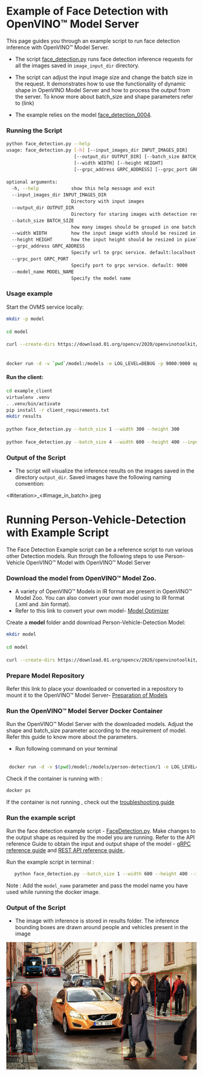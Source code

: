 # Example of Face Detection with OpenVINO&trade; Model Server<a name="facedetection"></a>

This page guides you through an example script to run face detection inference with OpenVINO&trade; Model Server.


- The script [face_detection.py](../example_client/face_detection.py) runs face detection inference requests for all the images
saved in `image_input_dir` directory. 

- The script can adjust the input image size and change the batch size in the request. It demonstrates how to use
the functionality of dynamic shape in OpenVINO Model Server and how to process the output from the server. To know more about batch_size and shape parameters refer to (link)

- The example relies on the model [face_detection_0004](https://docs.openvinotoolkit.org/2018_R5/_docs_Retail_object_detection_face_sqnet10modif_ssd_0004_caffe_desc_face_detection_retail_0004.html).

### Running the Script

```bash
python face_detection.py --help
usage: face_detection.py [-h] [--input_images_dir INPUT_IMAGES_DIR]
                         [--output_dir OUTPUT_DIR] [--batch_size BATCH_SIZE]
                         [--width WIDTH] [--height HEIGHT]
                         [--grpc_address GRPC_ADDRESS] [--grpc_port GRPC_PORT] [--model_name]

optional arguments:
  -h, --help            show this help message and exit
  --input_images_dir INPUT_IMAGES_DIR
                        Directory with input images
  --output_dir OUTPUT_DIR
                        Directory for staring images with detection results
  --batch_size BATCH_SIZE
                        how many images should be grouped in one batch
  --width WIDTH         how the input image width should be resized in pixels
  --height HEIGHT       how the input height should be resized in pixels
  --grpc_address GRPC_ADDRESS
                        Specify url to grpc service. default:localhost
  --grpc_port GRPC_PORT
                        Specify port to grpc service. default: 9000
  --model_name MODEL_NAME
                        Specify the model name 
```

### Usage example

Start the OVMS service locally:

```bash
mkdir -p model

cd model

curl --create-dirs https://download.01.org/opencv/2020/openvinotoolkit/2020.2/open_model_zoo/models_bin/3/face-detection-retail-0004/FP32/face-detection-retail-0004.xml https://download.01.org/opencv/2020/openvinotoolkit/2020.2/open_model_zoo/models_bin/3/face-detection-retail-0004/FP32/face-detection-retail-0004.bin -o model/face-detection-retail-0004.xml -o model/face-detection-retail-0004.bin


docker run -d -v `pwd`/model:/models -e LOG_LEVEL=DEBUG -p 9000:9000 openvino/model_server:latest  --model_path /models --model_name face-detection --port 9000  --shape auto
```

#### Run the client:
```bash
cd example_client
virtualenv .venv
. .venv/bin/activate
pip install -r client_requirements.txt
mkdir results

python face_detection.py --batch_size 1 --width 300 --height 300

python face_detection.py --batch_size 4 --width 600 --height 400 --input_images_dir images/people --output_dir results
```

### Output of the Script

- The script will visualize the inference results on the images saved in the directory `output_dir`. Saved images have the following naming convention:

<#iteration>_<#image_in_batch>.jpeg

# Running Person-Vehicle-Detection with Example Script<a name="persondetection"></a>

The Face Detection Example script can be a reference script to run various other Detection models. Run through the following steps to use Person-Vehicle OpenVINO&trade; Model with OpenVINO&trade; Model Server


### Download the model from OpenVINO&trade; Model Zoo.

- A variety of OpenVINO&trade; Models in IR format are present in OpenVINO&trade; Model Zoo. You can also convert your own model using to IR format (.xml and .bin format). 
- Refer to this link to convert your own model- [Model Optimizer](https://software.intel.com/en-us/articles/OpenVINO-ModelOptimizer)

Create a **model** folder andd download Person-Vehicle-Detection Model:


```bash
mkdir model 

cd model

curl --create-dirs https://download.01.org/opencv/2020/openvinotoolkit/2020.2/open_model_zoo/models_bin/3/person-vehicle-bike-detection-crossroad-0078/FP32/person-vehicle-bike-detection-crossroad-0078.bin https://download.01.org/opencv/2020/openvinotoolkit/2020.2/open_model_zoo/models_bin/3/person-vehicle-bike-detection-crossroad-0078/FP32/person-vehicle-bike-detection-crossroad-0078.xml -o person-vehicle-bike-detection-crossroad-0078.bin -o person-vehicle-bike-detection-crossroad-0078.xml

```

### Prepare Model Repository

Refer this link to place your downloaded or converted in a repository to mount it to the OpenVINO&trade; Model Server- [Preparation of Models](./PreparingModelsRepository.md)

### Run the OpenVINO&trade; Model Server Docker Container

Run the OpenVINO&trade; Model Server with the downloaded models. Adjust the shape and batch_size parameter according to the requirement of model. Refer this guide to know more about the parameters.

- Run following command on your terminal 

```bash

 docker run -d -v $(pwd)/model:/models/person-detection/1 -e LOG_LEVEL=DEBUG -p 9000:9000 openvino/model_server:latest --model_path /models/person-detection --model_name person-detection --port 9000  --shape auto

```


Check if the container is running with :

```bash
docker ps
```
If the container is not running , check out the [troubleshooting guide](./Troubleshooting.md)


### Run the example script

Run the face detection example script - [FaceDetection.py](../example_client/face_detection.py). Make changes to the output shape as required by the model you are running. Refer to the API reference Guide to obtain the input and output shape of the model - [gRPC reference guide](./ModelServerGRPCAPI.md) and [REST API reference guide ](./ModelServerRESTAPI.md).

Run the example script in terminal :

```bash 
   python face_detection.py --batch_size 1 --width 600 --height 400 --input_images_dir images --output_dir results --model_name person-detection

```


Note : Add the `model_name` parameter and pass the model name you have used while running the docker image.

### Output of the Script

- The image with inference is stored in results folder. The inference bounding boxes are drawn around people and vehicles present in the image 

![image](./Images/person-detection_3_0.jpg)
